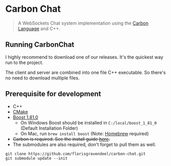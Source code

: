 # Carbon Chat
> A WebSockets Chat system implementation using the [Carbon Language](https://github.com/carbon-language/carbon-lang) and C++.

## Running CarbonChat
I highly recommend to download one of our releases. It's the quickest way run to the project.

The client and server are combined into one file C++ executable. So there's no need to download multiple files. 

## Prerequisite for development
- C++
- [CMake](https://cmake.org/download/)
- [Boost 1.81.0](https://www.boost.org/users/download/)
    - On Windows Boost should be installed in `C:/local/boost_1_81_0` (Default Installation Folder)
    - On Mac, run `brew install boost` (Note: [Homebrew](https://brew.sh) required)
-  <del>Carbon is required. See the install guide [here](https://github.com/carbon-language/carbon-lang#getting-started).
- The submodules are also required, don't forget to pull them as well.
```
git clone https://github.com/florisgravendeel/carbon-chat.git
git submodule update --init
```


